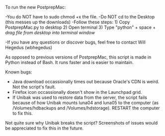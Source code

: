 To run the new PostprepMac:

-You do NOT have to sudo chmod +x the file.
-Do NOT cd to the Desktop (this messes up the downloads)
-Follow these steps:
	1) Copy PostprepMac.py to desktop
	2) Open terminal
	3) Type "python" + space + *drag file from desktop into terminal window*

-If you have any questions or discover bugs, feel free to contact Will Hegedus (wbhegedus)

As opposed to previous versions of PostprepMac, this script is made in Python instead of Bash. It runs faster and is easier to maintain.

Known bugs:
- Java download occassionally times out because Oracle's CDN is weird. Not the script's fault.
- Firefox icon occassionally doesn't show in the Launchpad grid.
- If Unibak was used to restore data from the server, the script fails because of how Unibak mounts luna04 and luna05 to the computer
(as /Volumes/hdbackups and /Volumes/hdstorage). RESTART the computer to fix this.

Not quite sure why Unibak breaks the script? Screenshots of issues would be appreciated to fix this in the future.
